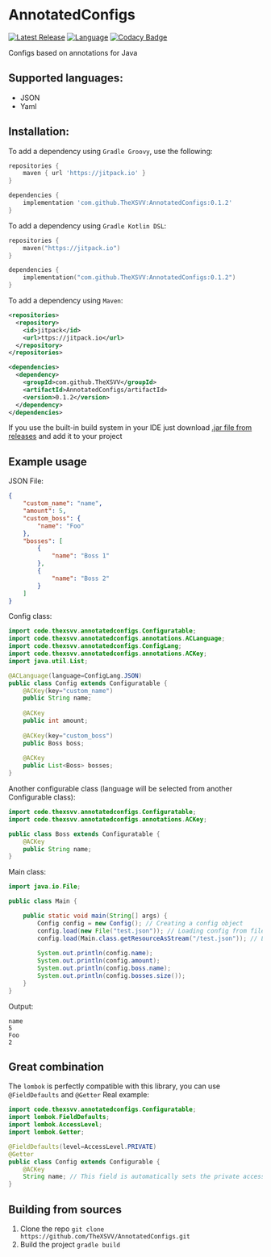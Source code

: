 # AnnotatedConfigs
[![Latest Release](https://img.shields.io/badge/release-0.1.2-blue?style=for-the-badge)](https://github.com/TheXSVV/AnnotatedConfigs/releases) [![Language](https://img.shields.io/badge/Language-Java-orange?style=for-the-badge)](https://java.com) [![Codacy Badge](https://app.codacy.com/project/badge/Grade/076f23bbe6924bbd8d2972b75cf91b24)](https://app.codacy.com/gh/TheXSVV/AnnotatedConfigs/dashboard?utm_source=gh&utm_medium=referral&utm_content=&utm_campaign=Badge_grade)

Configs based on annotations for Java

## Supported languages:
* JSON
* Yaml

## Installation:
To add a dependency using `Gradle Groovy`, use the following:
```groovy
repositories {
    maven { url 'https://jitpack.io' }
}

dependencies {
    implementation 'com.github.TheXSVV:AnnotatedConfigs:0.1.2'
}
```

To add a dependency using `Gradle Kotlin DSL`:
```kotlin
repositories {
    maven("https://jitpack.io")
}

dependencies {
    implementation("com.github.TheXSVV:AnnotatedConfigs:0.1.2")
}
```

To add a dependency using `Maven`:
```xml
<repositories>
  <repository>
    <id>jitpack</id>
    <url>ttps://jitpack.io</url>
  </repository>
</repositories>

<dependencies>
  <dependency>
    <groupId>com.github.TheXSVV</groupId>
    <artifactId>AnnotatedConfigs/artifactId>
    <version>0.1.2</version>
  </dependency>
</dependencies>
```

If you use the built-in build system in your IDE just download [.jar file from releases](https://github.com/TheXSVV/AnnotatedConfigs/releases) and add it to your project

## Example usage

JSON File:
```json
{
    "custom_name": "name",
    "amount": 5,
    "custom_boss": {
        "name": "Foo"
    },
    "bosses": [
        {
            "name": "Boss 1"
        },
        {
            "name": "Boss 2"
        }
    ]
}
```

Config class:
```java
import code.thexsvv.annotatedconfigs.Configuratable;
import code.thexsvv.annotatedconfigs.annotations.ACLanguage;
import code.thexsvv.annotatedconfigs.ConfigLang;
import code.thexsvv.annotatedconfigs.annotations.ACKey;
import java.util.List;

@ACLanguage(language=ConfigLang.JSON)
public class Config extends Configuratable {
    @ACKey(key="custom_name")
    public String name;
    
    @ACKey
    public int amount;
    
    @ACKey(key="custom_boss")
    public Boss boss;
    
    @ACKey
    public List<Boss> bosses;
}
```

Another configurable class (language will be selected from another Configurable class):
```java
import code.thexsvv.annotatedconfigs.Configuratable;
import code.thexsvv.annotatedconfigs.annotations.ACKey;

public class Boss extends Configuratable {
    @ACKey
    public String name;
}
```

Main class:
```java
import java.io.File;

public class Main {

    public static void main(String[] args) {
        Config config = new Config(); // Creating a config object
        config.load(new File("test.json")); // Loading config from file
        config.load(Main.class.getResourceAsStream("/test.json")); // Loading config from InputStream
        
        System.out.println(config.name);
        System.out.println(config.amount);
        System.out.println(config.boss.name);
        System.out.println(config.bosses.size());
    }
}
```

Output:
```
name
5
Foo
2
```

## Great combination
The `lombok` is perfectly compatible with this library, you can use `@FieldDefaults` and `@Getter`
Real example:
```java
import code.thexsvv.annotatedconfigs.Configuratable;
import lombok.FieldDefaults;
import lombok.AccessLevel;
import lombok.Getter;

@FieldDefaults(level=AccessLevel.PRIVATE)
@Getter
public class Config extends Configurable {
    @ACKey
    String name; // This field is automatically sets the private access level
}
```

## Building from sources
1. Clone the repo
`git clone https://github.com/TheXSVV/AnnotatedConfigs.git`
2. Build the project
`gradle build`
